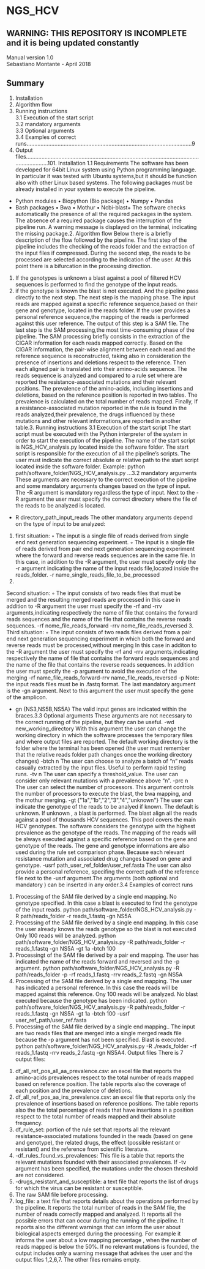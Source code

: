 # NGS_HCV
## WARNING: THIS REPOSITORY IS INCOMPLETE and it is being updated constantly
Manual version 1.0  
Sebastiano Montante - April 2018  
## Summary
1. Installation  
2. Algorithm flow  
3. Running instructions  
3.1 Execution of the start script  
3.2 mandatory arguments  
3.3 Optional arguments  
3.4 Examples of correct runs...........................................................................................................9
4. Output files.....................................................................................................................................101. Installation
1.1 Requirements
The software has been developed for 64bit Linux system using Python programming language.
In particular it was tested with Ubuntu systems,but it should be function also with other Linux
based systems.
The following packages must be already installed in your system to execute the pipeline.
- Python modules
• Biopython (Bio package)
• Numpy
• Pandas
- Bash packages
• Bwa
• Mothur
• Ncbi-blast+
The software checks automatically the presence of all the required packages in the system.
The absence of a required package causes the interruption of the pipeline run. A warning message
is displayed on the terminal, indicating the missing package.2. Algorithm flow
Below there is a briefly description of the flow followed by the pipeline.
The first step of the pipeline includes the checking of the reads folder and the extraction of the input
files if compressed.
During the second step, the reads to be processed are selected according to the indication of the
user. At this point there is a bifurcation in the processing direction.
1. If the genotypes is unknown a blast against a pool of filtered HCV sequences is performed
to find the genotype of the input reads.
2. if the genotype is known the blast is not executed. And the pipeline pass directly to the next
step.
The next step is the mapping phase. The input reads are mapped against a specific reference
sequence,based on their gene and genotype, located in the reads folder. If the user provides a
personal reference sequence,the mapping of the reads is performed against this user reference.
The output of this step is a SAM file.
The last step is the SAM processing,the most time-consuming phase of the pipeline.
The SAM processing briefly consists in the extraction of the CIGAR information for each reads
mapped correctly. Based on the CIGAR information, the pair-wise alignment between each read and
the reference sequence is reconstructed, taking also in consideration the presence of insertions and
deletions respect to the reference. Then each aligned pair is translated into their amino-acids
sequence. The reads sequence is analyzed and compared to a rule set where are reported the
resistance-associated mutations and their relevant positions.
The prevalence of the amino-acids, including insertions and deletions, based on the reference
position is reported in two tables. The prevalence is calculated on the total number of reads
mapped.
Finally, If a resistance-associated mutation reported in the rule is found in the reads analyzed,their
prevalence, the drugs influenced by these mutations and other relevant informations,are reported in
another table.3. Running instructions
3.1 Execution of the start script
The start script must be executed with the Python interpreter of the system in order to start the
execution of the pipeline.
The name of the start script is NGS_HCV_analysis.py located inside the software folder.
The start script is responsible for the execution of all the pipeline’s scripts.
The user must indicate the correct absolute or relative path to the start script located inside the
software folder.
Example:
python path/software_folder/NGS_HCV_analysis.py ...3.2 mandatory arguments
These arguments are necessary to the correct execution of the pipeline and some mandatory
arguments changes based on the type of input.
The -R argument is mandatory regardless the type of input.
Next to the - R argument the user must specify the correct directory where the file of the reads to be
analyzed is located.
- R directory_path_input_reads
The other mandatory arguments depend on the type of input to be analyzed:
1. first situation:
◦ The input is a single file of reads derived from single end next generation sequencing
experiment.
◦ The input is a single file of reads derived from pair end next generation sequencing
experiment where the forward and reverse reads sequences are in the same file.
In this case, in addition to the -R argument, the user must specify only the -r argument
indicating the name of the input reads file,located inside the reads_folder.
-r name_single_reads_file_to_be_processed
2.
Second situation:
◦ The input consists of two reads files that must be merged and the resulting merged reads
are processed
in this case in addition to -R argument the user must specify the -rf and -rrv
arguments,indicating respectively the name of file that contains the forward reads sequences
and the name of the file that contains the reverse reads sequences.
-rf nome_file_reads_forward
-rrv nome_file_reads_reversed
3. Third situation:
◦ The input consists of two reads files derived from a pair end next generation sequencing
experiment in which both the forward and reverse reads must be processed,without
merging
In this case in additon to the -R argument the user must specify the -rf and -rrv
arguments,indicating respectively the name of file that contains the forward reads sequences
and the name of the file that contains the reverse reads sequences. In addition the user must
specify the -p argument to avoid the execution of the merging
-rf name_file_reads_forward-rrv name_file_reads_reversed
-p
Note: the input reads files must be in .fastq format.
The last mandatory argument is the -gn argument. Next to this argument the user must specify the
gene of the amplicon.
- gn {NS3,NS5B,NS5A}
The valid input genes are indicated within the braces.3.3 Optional arguments
These arguments are not necessary to the correct running of the pipeline, but they can be useful.
-wd new_working_directory
With this argument the user can change the working directory in which the software processes the
temporary files and where output files are reported. The default working directory is the folder
where the terminal has been opened (the user must remember that the relative reads folder path
changes once the working directory changes)
-btch n
The user can choose to analyze a batch of “n” reads casually extracted by the input files. Useful to
perform rapid testing runs.
-tv n
The user can specify a threshold_value. The user can consider only relevant mutations with a
prevalence above “n”.
-prc n
The user can select the number of processors. This argument controls the number of processors to
execute the blast, the bwa mapping, and the mothur merging.
-gt {"1a","1b","2","3","4","unknown"}
The user can indicate the genotype of the reads to be analyed if known. The default is unknown.
If unknown , a blast is performed. The blast align all the reads against a pool of thousands HCV
sequences.
This pool covers the main HCV genotypes.
The software considers the genotype with the highest prevalence as the genotype of the reads.
The mapping of the reads will be always executed against a specific reference based on the gene
and genotype of the reads. The gene and genotype informations are also used during the rule set
comparison phase.
Because each relevant resistance mutation and associated drug changes based on gene and
genotype.
-usrf path_user_ref_folder/user_ref.fasta
The user can also provide a personal reference, specifing the correct path of the reference file next
to the -usrf argument.The arguments (both optional and mandatory ) can be inserted in any order.3.4 Examples of correct runs
1) Processing of the SAM file derived by a single end mapping. No genotype specified.
In this case a blast is executed to find the genotype of the input reads.
python path/software_folder/NGS_HCV_analysis.py -R path/reads_folder -r reads_1.fastq -gn
NS5A
2) Processing of the SAM file derived by a single end mapping. In this case the user already knows
the reads genotype so the blast is not executed Only 100 reads will be analyzed.
python path/software_folder/NGS_HCV_analysis.py -R path/reads_folder -r reads_1.fastq -gn
NS5A -gt 1a -btch 100
3) Processingt of the SAM file derived by a pair end mapping. The user has indicated the name of
the reads forward and reversed and the -p argument.
python path/software_folder/NGS_HCV_analysis.py -R path/reads_folder -p -rf reads_1.fastq -rrv
reads_2.fastq -gn NS5A
4) Processing of the SAM file derived by a single end mapping. The user has indicated a personal
reference. In this case the reads will be mapped against this reference. Ony 100 reads will be
analyzed. No blast executed because the genotype has been indicated.
python path/software_folder/NGS_HCV_analysis.py -R path/reads_folder -r reads_1.fastq -gn
NS5A -gt 1a -btch 100 -usrf user_ref_path/user_ref.fasta
5) Processing of the SAM file derived by a single end mapping.. The input are two reads files that
are merged into a single merged reads file because the -p argument has not been specified. Blast is
executed.
python path/software_folder/NGS_HCV_analysis.py -R ./reads_folder -rf reads_1.fastq -rrv
reads_2.fastq -gn NS5A4. Output files
There is 7 output files:
1. df_all_ref_pos_all_aa_prevalence.csv: an excel file that reports the amino-acids prevalences
respect to the total number of reads mapped based on reference position. The table reports
also the coverage of each position and the prevalence of deletions.
2. df_all_ref_pos_aa_ins_prevalence.csv: an excel file that reports only the prevalence of
insertions based on reference positions.
The table reports also the the total percentage of reads that have insertions in a position
respect to the total number of reads mapped and their absolute frequency.
3. df_rule_set: portion of the rule set that reports all the relevant resistance-associated
mutations founded in the reads (based on gene and genotype), the related drugs, the effect
(possible resistant or resistant) and the reference from scientific literature.
4. -df_rules_found_vs_prevalences: This file is a table that reports the relevant mutations
founded with their associated prevalences. If -tv argument has been specified, the mutations
under the chosen threshold are not considered.
5. -drugs_resistant_and_susceptible: a text file that reports the list of drugs for which the virus
can be resistant or susceptible.
6. The raw SAM file before processing.
7. log_file: a text file that reports details about the operations performed by the pipeline.
It reports the total number of reads in the SAM file, the number of reads correctly mapped
and analyzed.
It reports all the possible errors that can occur during the running of the pipeline. It reports
also the different warnings that can inform the user about biological aspects emerged during
the processing.
For example it informs the user about a low mapping percentage , when the number of reads
mapped is below the 50%.
If no relevant mutations is founded, the output includes only a warning message that advises the
user and the output files 1,2,6,7. The other files remains empty.
